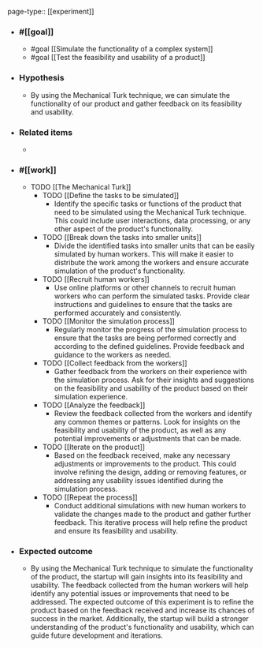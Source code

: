 page-type:: [[experiment]]



  - ### #[[goal]]
    - #goal [[Simulate the functionality of a complex system]]
    - #goal [[Test the feasibility and usability of a product]]
  - ### Hypothesis
    - By using the Mechanical Turk technique, we can simulate the functionality of our product and gather feedback on its feasibility and usability.
  - ### Related items
    - 
  - ### #[[work]]
    - TODO [[The Mechanical Turk]]
      - TODO [[Define the tasks to be simulated]]
        - Identify the specific tasks or functions of the product that need to be simulated using the Mechanical Turk technique. This could include user interactions, data processing, or any other aspect of the product's functionality.
      - TODO [[Break down the tasks into smaller units]]
        - Divide the identified tasks into smaller units that can be easily simulated by human workers. This will make it easier to distribute the work among the workers and ensure accurate simulation of the product's functionality.
      - TODO [[Recruit human workers]]
        - Use online platforms or other channels to recruit human workers who can perform the simulated tasks. Provide clear instructions and guidelines to ensure that the tasks are performed accurately and consistently.
      - TODO [[Monitor the simulation process]]
        - Regularly monitor the progress of the simulation process to ensure that the tasks are being performed correctly and according to the defined guidelines. Provide feedback and guidance to the workers as needed.
      - TODO [[Collect feedback from the workers]]
        - Gather feedback from the workers on their experience with the simulation process. Ask for their insights and suggestions on the feasibility and usability of the product based on their simulation experience.
      - TODO [[Analyze the feedback]]
        - Review the feedback collected from the workers and identify any common themes or patterns. Look for insights on the feasibility and usability of the product, as well as any potential improvements or adjustments that can be made.
      - TODO [[Iterate on the product]]
        - Based on the feedback received, make any necessary adjustments or improvements to the product. This could involve refining the design, adding or removing features, or addressing any usability issues identified during the simulation process.
      - TODO [[Repeat the process]]
        - Conduct additional simulations with new human workers to validate the changes made to the product and gather further feedback. This iterative process will help refine the product and ensure its feasibility and usability.
  - ### Expected outcome
    - By using the Mechanical Turk technique to simulate the functionality of the product, the startup will gain insights into its feasibility and usability. The feedback collected from the human workers will help identify any potential issues or improvements that need to be addressed. The expected outcome of this experiment is to refine the product based on the feedback received and increase its chances of success in the market. Additionally, the startup will build a stronger understanding of the product's functionality and usability, which can guide future development and iterations.


